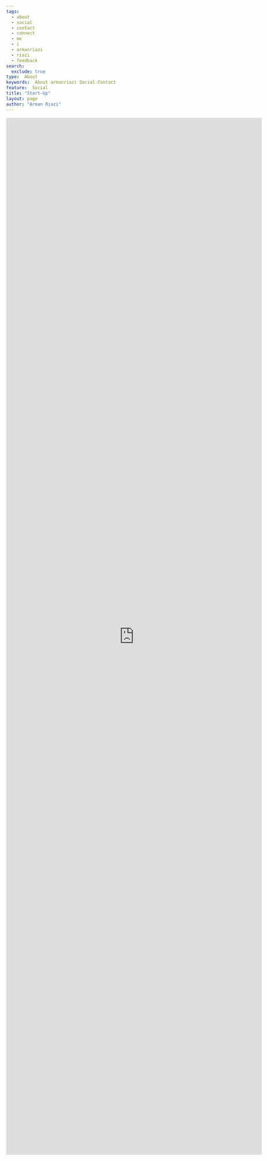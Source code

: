 ```yaml
---
tags:
  - about
  - social
  - contact
  - connect
  - me
  - i
  - armanriazi
  - riazi    
  - feedback
search:
  exclude: true
type:  About
keywords:  About armanriazi Social-Contact 
feature:  Social
title: "Start-Up"
layout: page
author: "Arman Riazi"
---
```


<iframe src="https://docs.google.com/forms/d/e/1FAIpQLScvQ9FTvHnU_ORDH9Xrr7fAsB_HBX8usGMjmjERO5Ocnsg3sw/viewform?embedded=true"  width="700" height="2831" frameborder="0" marginheight="0" marginwidth="0">Loading…</iframe>